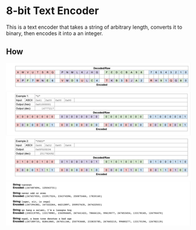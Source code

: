 # 8-bit Text Encoder

This is a text encoder that takes a string of arbitrary length, converts it to binary, then encodes it into a an integer.

## How

<img src='./docs/one.png' alt='Example of encoding'>
<img src='./docs/two.png' alt='One letter Encoded'>
<img src='./docs/three.png' alt='Word encoded'>
<img src='./docs/four.png' alt='Encoded examples'>
